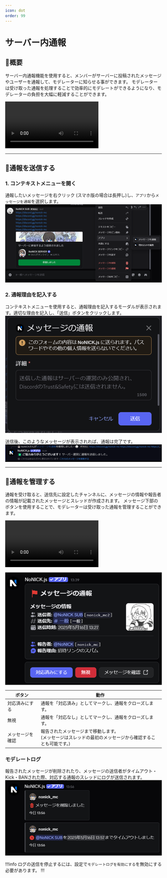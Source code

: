 ```yaml
---
icon: dot
order: 99
---
```


# サーバー内通報
## 📃概要
サーバー内通報機能を使用すると、メンバーがサーバーに投稿されたメッセージやユーザーを通報して、モデレーターに知らせる事ができます。
モデレーターは受け取った通報を処理することで効率的にモデレートができるようになり、モデレーターの負担を大幅に軽減することができます。

<video controls>
  <source src="/static/features/report/report_overview.mp4" type="video/mp4">
</video>

---

## 📢通報を送信する
### 1. コンテキストメニューを開く
通報したいメッセージを右クリック (スマホ版の場合は長押し)し、`アプリ`から`メッセージを通報`を選択します。
![](/static/features/report/1.png)

### 2. 通報理由を記入する
コンテキストメニューを使用すると、通報理由を記入するモーダルが表示されます。適切な理由を記入し、「送信」ボタンをクリックします。
![](/static/features/report/2.png)

送信後、このようなメッセージが表示されれば、通報は完了です。
![](/static/features/report/3.png)

---

## 🔧通報を管理する
通報を受け取ると、送信先に設定したチャンネルに、メッセージの情報や報告者の情報が記載されたメッセージとスレッドが作成されます。
メッセージ下部のボタンを使用することで、モデレーターは受け取った通報を管理することができます。

<video controls>
  <source src="/static/features/report/manage_report.mp4" type="video/mp4">
</video>

![](/static/features/report/4.png)

| ボタン | 動作 |
|---|---|
| 対応済みにする | 通報を「対応済み」としてマークし、通報をクローズします。 |
| 無視 | 通報を「対応なし」としてマークし、通報をクローズします。 |
| メッセージを確認 | 報告されたメッセージまで移動します。<br/>(メッセージはスレッドの最初のメッセージから確認することも可能です。) |

### モデレートログ
報告されたメッセージが削除されたり、メッセージの送信者がタイムアウト・Kick・BANされた際、対応する通報のスレッドにログが送信されます。
![](/static/features/report/5.png)

!!!info
ログの送信を停止するには、設定で`モデレートログを有効にする`を無効にする必要があります。
!!!

